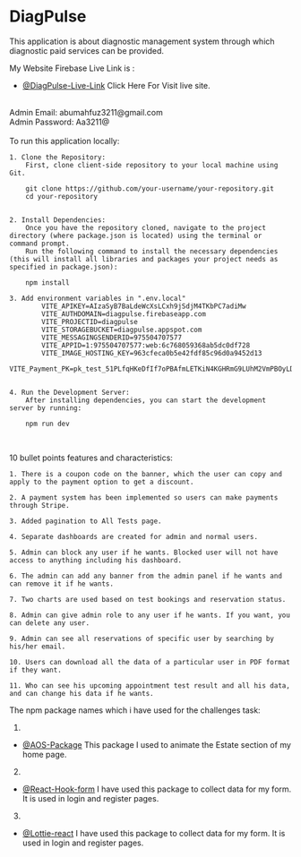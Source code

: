 
<!-- Information i added -->

# DiagPulse

This application is about diagnostic management system through which diagnostic paid services can be provided.

My Website Firebase Live Link is :

- [@DiagPulse-Live-Link](https://diagpulse.web.app) Click Here For Visit live site.

 <br/>
Admin Email: abumahfuz3211@gmail.com <br/>
Admin Password: Aa3211@

<br/>
 <br/>
 To run this application locally:
 
    1. Clone the Repository:
        First, clone client-side repository to your local machine using Git.
     
        git clone https://github.com/your-username/your-repository.git
        cd your-repository


    2. Install Dependencies:
        Once you have the repository cloned, navigate to the project directory (where package.json is located) using the terminal or command prompt.
        Run the following command to install the necessary dependencies (this will install all libraries and packages your project needs as specified in package.json):
        
        npm install

    3. Add environment variables in ".env.local"
            VITE_APIKEY=AIzaSyB7BaLdeWcXsLCxh9jSdjM4TKbPC7adiMw
            VITE_AUTHDOMAIN=diagpulse.firebaseapp.com
            VITE_PROJECTID=diagpulse
            VITE_STORAGEBUCKET=diagpulse.appspot.com
            VITE_MESSAGINGSENDERID=975504707577
            VITE_APPID=1:975504707577:web:6c768059368ab5dc0df728
            VITE_IMAGE_HOSTING_KEY=963cfeca0b5e42fdf85c96d0a9452d13
            VITE_Payment_PK=pk_test_51PLfqHKeDfIf7oPBAfmLETKiN4KGHRmG9LUhM2VmPBOyLDfeH5pBcP6wqPQPkiv7yvsVrtjT0dv1H5yNEdVfGpke00Tv7deJFX

    
    4. Run the Development Server:
        After installing dependencies, you can start the development server by running:

        npm run dev

    
 <br/>

10 bullet points features and characteristics:

    1. There is a coupon code on the banner, which the user can copy and apply to the payment option to get a discount.

    2. A payment system has been implemented so users can make payments through Stripe.

    3. Added pagination to All Tests page.

    4. Separate dashboards are created for admin and normal users.

    5. Admin can block any user if he wants. Blocked user will not have access to anything including his dashboard.

    6. The admin can add any banner from the admin panel if he wants and can remove it if he wants.

    7. Two charts are used based on test bookings and reservation status.

    8. Admin can give admin role to any user if he wants. If you want, you can delete any user.

    9. Admin can see all reservations of specific user by searching by his/her email.

    10. Users can download all the data of a particular user in PDF format if they want.

    11. Who can see his upcoming appointment test result and all his data, and can change his data if he wants.

The npm package names which i have used for the challenges task:

1.

- [@AOS-Package](https://www.npmjs.com/package/aos) This package I used to animate the Estate section of my home page.

2.

- [@React-Hook-form](https://react-hook-form.com/) I have used this package to collect data for my form. It is used in login and register pages.

3.

- [@Lottie-react](https://react-hook-form.com/) I have used this package to collect data for my form. It is used in login and register pages.
